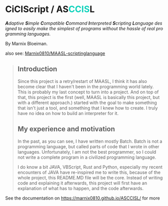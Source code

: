 # CiCIScript / AS<font color="#13D3BD">CCIS</font>L

<p><em><strong>A</strong>daptive <strong>S</strong>imple <strong><font color="#13D3BD">C</font></strong>ompatible <strong><font color="#13D3BD">C</font></strong>ommand <strong><font color="#13D3BD">I</font></strong>nterpreted <strong><font color="#13D3BD">S</font></strong>cripting <strong>L</strong>anguage designed to easily make the simplest of programs without the hassle of real programming languages.</em></p>

By Marnix Bloeiman.

also see: [Marnix0810/MAASL-scriptinglanguage](https://github.com/Marnix0810/MAASL-scriptinglanguage)

> ## Introduction
>
> Since this project is a retry/restart of MAASL, I think it has also become clear that I haven't been in the programming world lately. This is probably my last concept to turn into a project. And on top of that, this project is the first (well, MAASL is basically this project, but with a different approach.) started with the goal to make something that isn't just a tool, and something that I knew how to create. I truly have no idea on how to build an interpreter for it.
>
> ## My experience and motivation
>
> In the past, as you can see, I have written mostly Batch. Batch is not a programming language, but called parts of code that I wrote in other languages. Unfortunately, I am not the best programmer, so I could not write a complete program in a civilized programming language.
>
> I do know a bit JAVA, VBScript, Rust and Python, especially my recent encounters of JAVA have re-inspired me to write this, because of the whole project, this README.MD file will be the core. Instead of writing code and explaining it afterwards, this project will first have an explanation of what has to happen, and the code afterwards.
>

See the documentation on https://marnix0810.github.io/ASCCISL/ for more